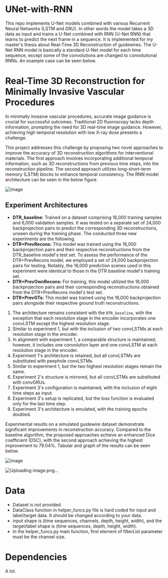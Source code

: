 # UNet-with-RNN

This repo implements U-Net models combined with various Recurrent Neural Networks (LSTM and GRU). In other words the model takes a 3D data as input and trains a U-Net combined with RNN (U-Net RNN) that learns to predict the next frame in a sequence. It is implemented for my master's thesis about Real-Time 3D Reconstruction of guidewires. The U-Net RNN model is basically a standard U-Net model for each time sequence, except some of the convolutions are changed to convolutional RNNs. An example case can be seen below.

# Real-Time 3D Reconstruction for Minimally Invasive Vascular Procedures

In minimally invasive vascular procedures, accurate image guidance is crucial for successful outcomes. Traditional 2D fluoroscopy lacks depth information, prompting the need for 3D real-time image guidance. However, achieving high temporal resolution with low X-ray dose presents a challenge.

This project addresses this challenge by proposing two novel approaches to improve the accuracy of 3D reconstruction algorithms for interventional materials. The first approach involves incorporating additional temporal information, such as 3D reconstructions from previous time steps, into the reconstruction pipeline. The second approach utilizes long-short-term memory (LSTM) blocks to enhance temporal consistency. The RNN model architecture can be seen in the below figure.

![image](https://github.com/cemdaloglu/UNet-with-RNN/assets/36455629/4487cf39-896e-41cb-bb74-e6a403f42ed5)


## Experiment Architectures

- **DTR_baseline:** Trained on a dataset comprising 16,000 training samples and 6,000 validation samples. It was tested on a separate set of 24,000 backprojection pairs to predict the corresponding 3D reconstructions, unseen during the training phase. The conducted three new experiments are the following.
- **DTR+PrevRecons:** This model was trained using the 16,000 backprojection pairs and their respective reconstructions from the DTR_baseline model's test set. To assess the performance of the DTR+PrevRecons model, we employed a set of 24,000 backprojection pairs for testing. Notably, the 16,000 prediction scenes used in this experiment were identical to those in the DTR baseline model's training set.
- **DTR+PrevOwnRecons:** For training, this model utilized the 16,000 backprojection pairs and their corresponding reconstructions obtained from the DTR+PrevRecons model's test set.
- **DTR+PrevGTs:** This model was trained using the 16,000 backprojection pairs alongside their respective ground truth reconstructions.

1. The architecture remains consistent with the `DTR_baseline`, with the exception that each resolution stage in the encoder incorporates one convLSTM except the highest resolution stage.
2. Similar to experiment 1, but with the inclusion of two convLSTMs at each resolution stage in the encoder.
3. In alignment with experiment 1, a comparable structure is maintained; however, it includes one convolution layer and one convLSTM at each resolution stage in the encoder.
4. Experiment 1's architecture is retained, but all convLSTMs are substituted with peephole convLSTMs.
5. Similar to experiment 1, but the two highest resolution stages remain the same.
6. Experiment 2's structure is mirrored, but all convLSTMs are substituted with convGRUs.
7. Experiment 3's configuration is maintained, with the inclusion of eight time steps as input.
8. Experiment 3's setup is replicated, but the loss function is evaluated only for the last time step.
9. Experiment 3's architecture is emulated, with the training epochs doubled.

Experimental results on a simulated guidewire dataset demonstrate significant improvements in reconstruction accuracy. Compared to the baseline algorithm, the proposed approaches achieve an enhanced Dice coefficient (DSC), with the second approach achieving the highest improvement to 79.04%. Tabular and graph of the results can be seen below.

![image](https://github.com/cemdaloglu/UNet-with-RNN/assets/36455629/45d202a4-ec59-4956-af8b-1ba036a94329)

![Uploading image.png…]()



# Data

- Dataset is not provided.
- DataClass function in helper_funcs.py file is hard coded for input and label/target data. It should be changed according to your data.
- input shape is (time sequences, channels, depth, height, width), and the target/label shape is (time sequences, depth, height, width).
- In the helper_funcs.py main function, first element of filterList parameter must be the channel size.

# Dependencies

A lot.
